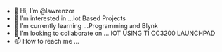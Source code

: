 - 👋 Hi, I’m @lawrenzor
- 👀 I’m interested in ...Iot Based Projects
- 🌱 I’m currently learning ...Programming and Blynk
- 💞️ I’m looking to collaborate on ... IOT USING TI CC3200 LAUNCHPAD
- 📫 How to reach me ...

<!---
lawrenzor/lawrenzor is a ✨ special ✨ repository because its `README.md` (this file) appears on your GitHub profile.
You can click the Preview link to take a look at your changes.
--->
